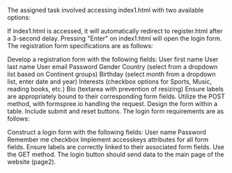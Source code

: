 The assigned task involved accessing index1.html with two available options:

If index1.html is accessed, it will automatically redirect to register.html after a 3-second delay.
Pressing "Enter" on index1.html will open the login form.
The registration form specifications are as follows:

Develop a registration form with the following fields:
User first name
User last name
User email
Password
Gender
Country (select from a dropdown list based on Continent groups)
Birthday (select month from a dropdown list, enter date and year)
Interests (checkbox options for Sports, Music, reading books, etc.)
Bio (textarea with prevention of resizing)
Ensure labels are appropriately bound to their corresponding form fields.
Utilize the POST method, with formspree.io handling the request.
Design the form within a table.
Include submit and reset buttons.
The login form requirements are as follows:

Construct a login form with the following fields:
User name
Password
Remember me checkbox
Implement accesskeys attributes for all form fields.
Ensure labels are correctly linked to their associated form fields.
Use the GET method.
The login button should send data to the main page of the website (page2).